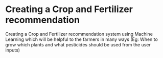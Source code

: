 # Creating a Crop and Fertilizer recommendation
Creating a Crop and Fertilizer recommendation system using Machine Learning which will be helpful to the farmers in many ways (Eg: When to grow which plants and what pesticides should be used from the user inputs)
